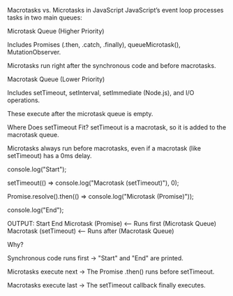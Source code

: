 Macrotasks vs. Microtasks in JavaScript
JavaScript’s event loop processes tasks in two main queues:

Microtask Queue (Higher Priority)

Includes Promises (.then, .catch, .finally), queueMicrotask(), MutationObserver.

Microtasks run right after the synchronous code and before macrotasks.

Macrotask Queue (Lower Priority)

Includes setTimeout, setInterval, setImmediate (Node.js), and I/O operations.

These execute after the microtask queue is empty.

Where Does setTimeout Fit?
setTimeout is a macrotask, so it is added to the macrotask queue.

Microtasks always run before macrotasks, even if a macrotask (like setTimeout) has a 0ms delay.


console.log("Start");

setTimeout(() => console.log("Macrotask (setTimeout)"), 0);

Promise.resolve().then(() => console.log("Microtask (Promise)"));

console.log("End");

OUTPUT:
Start
End
Microtask (Promise)   <-- Runs first (Microtask Queue)
Macrotask (setTimeout) <-- Runs after (Macrotask Queue)


Why?

Synchronous code runs first → "Start" and "End" are printed.

Microtasks execute next → The Promise .then() runs before setTimeout.

Macrotasks execute last → The setTimeout callback finally executes.


